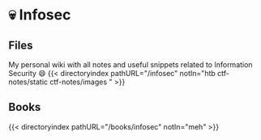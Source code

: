 # :skull: Infosec

## Files
My personal wiki with all notes and useful snippets related to Information Security :smile:
{{< directoryindex pathURL="/infosec" notIn="htb ctf-notes/static ctf-notes/images " >}}

## Books
{{< directoryindex pathURL="/books/infosec" notIn="meh" >}}
